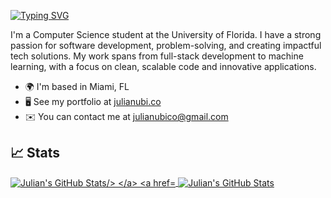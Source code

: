 [![Typing SVG](https://readme-typing-svg.herokuapp.com?font=Source+Code+Pro&size=26&pause=1000&color=2AFF12&vCenter=true&width=435&lines=Hey+there%2C+I'm+Julian+%F0%9F%91%8B)](https://git.io/typing-svg)

I'm a Computer Science student at the University of Florida. I have a strong passion for software development, problem-solving, and creating impactful tech solutions. My work spans from full-stack development to machine learning, with a focus on clean, scalable code and innovative applications.

* 🌍  I'm based in Miami, FL
* 🖥️  See my portfolio at [julianubi.co](http://julianubi.co)
* ✉️  You can contact me at [julianubico@gmail.com](mailto:julianubico@gmail.com)

## 📈 Stats
<a href="https://github.com/julianubico">
  <img align="center" src="https://github-readme-stats.vercel.app/api?username=julianubico&hide_rank=true&show_icons=true&theme=dark&line_height=27" alt="Julian's GitHub Stats/>
</a>
<a href="https://github.com/julianubico">
  <img align="center" src="https://github-readme-stats.vercel.app/api/top-langs/?username=julianubico&theme=dark&langs_count=3&hide=css" alt="Julian's GitHub Stats" />
</a>
